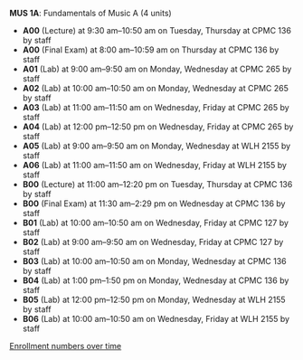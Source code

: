 **MUS 1A**: Fundamentals of Music A (4 units)

- **A00** (Lecture) at 9:30 am–10:50 am on Tuesday, Thursday at CPMC 136 by staff
- **A00** (Final Exam) at 8:00 am–10:59 am on Thursday at CPMC 136 by staff
- **A01** (Lab) at 9:00 am–9:50 am on Monday, Wednesday at CPMC 265 by staff
- **A02** (Lab) at 10:00 am–10:50 am on Monday, Wednesday at CPMC 265 by staff
- **A03** (Lab) at 11:00 am–11:50 am on Wednesday, Friday at CPMC 265 by staff
- **A04** (Lab) at 12:00 pm–12:50 pm on Wednesday, Friday at CPMC 265 by staff
- **A05** (Lab) at 9:00 am–9:50 am on Monday, Wednesday at WLH 2155 by staff
- **A06** (Lab) at 11:00 am–11:50 am on Wednesday, Friday at WLH 2155 by staff
- **B00** (Lecture) at 11:00 am–12:20 pm on Tuesday, Thursday at CPMC 136 by staff
- **B00** (Final Exam) at 11:30 am–2:29 pm on Wednesday at CPMC 136 by staff
- **B01** (Lab) at 10:00 am–10:50 am on Wednesday, Friday at CPMC 127 by staff
- **B02** (Lab) at 9:00 am–9:50 am on Wednesday, Friday at CPMC 127 by staff
- **B03** (Lab) at 10:00 am–10:50 am on Monday, Wednesday at CPMC 136 by staff
- **B04** (Lab) at 1:00 pm–1:50 pm on Monday, Wednesday at CPMC 136 by staff
- **B05** (Lab) at 12:00 pm–12:50 pm on Monday, Wednesday at WLH 2155 by staff
- **B06** (Lab) at 10:00 am–10:50 am on Wednesday, Friday at WLH 2155 by staff

[Enrollment numbers over time](./MUS1A.tsv)
